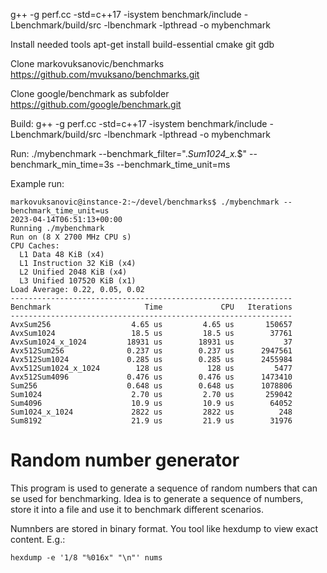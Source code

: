 g++ -g perf.cc -std=c++17 -isystem benchmark/include -Lbenchmark/build/src -lbenchmark -lpthread -o mybenchmark 

Install needed tools
apt-get install build-essential cmake git gdb


Clone markovuksanovic/benchmarks
https://github.com/mvuksano/benchmarks.git

Clone google/benchmark as subfolder
https://github.com/google/benchmark.git

Build:
g++ -g perf.cc -std=c++17 -isystem benchmark/include -Lbenchmark/build/src -lbenchmark -lpthread -o mybenchmark

Run:
./mybenchmark --benchmark_filter=".*Sum1024_x.*$" --benchmark_min_time=3s --benchmark_time_unit=ms


Example run:

```
markovuksanovic@instance-2:~/devel/benchmarks$ ./mybenchmark --benchmark_time_unit=us
2023-04-14T06:51:13+00:00
Running ./mybenchmark
Run on (8 X 2700 MHz CPU s)
CPU Caches:
  L1 Data 48 KiB (x4)
  L1 Instruction 32 KiB (x4)
  L2 Unified 2048 KiB (x4)
  L3 Unified 107520 KiB (x1)
Load Average: 0.22, 0.05, 0.02
---------------------------------------------------------------
Benchmark                     Time             CPU   Iterations
---------------------------------------------------------------
AvxSum256                  4.65 us         4.65 us       150657
AvxSum1024                 18.5 us         18.5 us        37761
AvxSum1024_x_1024         18931 us        18931 us           37
Avx512Sum256              0.237 us        0.237 us      2947561
Avx512Sum1024             0.285 us        0.285 us      2455984
Avx512Sum1024_x_1024        128 us          128 us         5477
Avx512Sum4096             0.476 us        0.476 us      1473410
Sum256                    0.648 us        0.648 us      1078806
Sum1024                    2.70 us         2.70 us       259042
Sum4096                    10.9 us         10.9 us        64052
Sum1024_x_1024             2822 us         2822 us          248
Sum8192                    21.9 us         21.9 us        31976
```


# Random number generator

This program is used to generate a sequence of random numbers that can se used for benchmarking. Idea is to generate a sequence of numbers, store it into a file and use it to benchmark different scenarios.

Numnbers are stored in binary format. You tool like hexdump to view exact content. E.g.:

```
hexdump -e '1/8 "%016x" "\n"' nums
```
